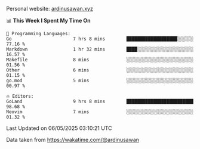 Personal website: [ardinusawan.xyz](https://ardinusawan.xyz)

<!--START_SECTION:waka-->
📊 **This Week I Spent My Time On** 

```text
💬 Programming Languages: 
Go                       7 hrs 8 mins        ███████████████████░░░░░░   77.16 % 
Markdown                 1 hr 32 mins        ████░░░░░░░░░░░░░░░░░░░░░   16.57 % 
Makefile                 8 mins              ░░░░░░░░░░░░░░░░░░░░░░░░░   01.56 % 
Other                    6 mins              ░░░░░░░░░░░░░░░░░░░░░░░░░   01.15 % 
go.mod                   5 mins              ░░░░░░░░░░░░░░░░░░░░░░░░░   00.97 % 

🔥 Editors: 
GoLand                   9 hrs 8 mins        █████████████████████████   98.68 % 
Neovim                   7 mins              ░░░░░░░░░░░░░░░░░░░░░░░░░   01.32 % 
```


 Last Updated on 06/05/2025 03:10:21 UTC
<!--END_SECTION:waka-->
Data taken from https://wakatime.com/@ardinusawan
